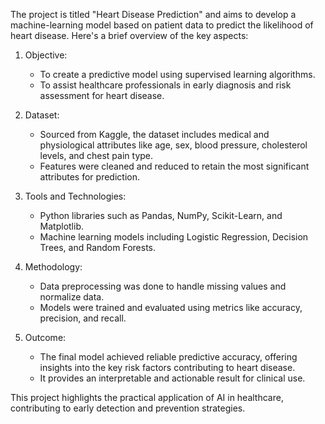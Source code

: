 The project is titled "Heart Disease Prediction" and aims to develop a machine-learning model based on patient data to predict the likelihood of heart disease. Here's a brief overview of the key aspects:

1. Objective:
   - To create a predictive model using supervised learning algorithms.
   - To assist healthcare professionals in early diagnosis and risk assessment for heart disease.

2. Dataset: 
   - Sourced from Kaggle, the dataset includes medical and physiological attributes like age, sex, blood pressure, cholesterol levels, and chest pain type.
   - Features were cleaned and reduced to retain the most significant attributes for prediction.

3. Tools and Technologies:
   - Python libraries such as Pandas, NumPy, Scikit-Learn, and Matplotlib.
   - Machine learning models including Logistic Regression, Decision Trees, and Random Forests.

4. Methodology:
   - Data preprocessing was done to handle missing values and normalize data.
   - Models were trained and evaluated using metrics like accuracy, precision, and recall.

5. Outcome:
   - The final model achieved reliable predictive accuracy, offering insights into the key risk factors contributing to heart disease.
   - It provides an interpretable and actionable result for clinical use.

This project highlights the practical application of AI in healthcare, contributing to early detection and prevention strategies. 

